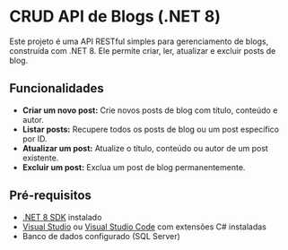 # CRUD API de Blogs (.NET 8)

Este projeto é uma API RESTful simples para gerenciamento de blogs, construída com .NET 8. Ele permite criar, ler, atualizar e excluir posts de blog.

## Funcionalidades

-   **Criar um novo post:** Crie novos posts de blog com título, conteúdo e autor.
-   **Listar posts:** Recupere todos os posts de blog ou um post específico por ID.
-   **Atualizar um post:** Atualize o título, conteúdo ou autor de um post existente.
-   **Excluir um post:** Exclua um post de blog permanentemente.

## Pré-requisitos

-   [.NET 8 SDK](https://dotnet.microsoft.com/en-us/download/dotnet/8.0) instalado
-   [Visual Studio](https://visualstudio.microsoft.com/) ou [Visual Studio Code](https://code.visualstudio.com/) com extensões C# instaladas
-   Banco de dados configurado (SQL Server)
